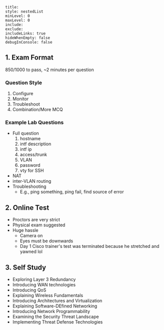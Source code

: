 ```table-of-contents
title: 
style: nestedList
minLevel: 0 
maxLevel: 0 
include: 
exclude: 
includeLinks: true
hideWhenEmpty: false 
debugInConsole: false 
```

## 1. Exam Format

850/1000 to pass, ~2 minutes per question

### Question Style

1. Configure
2. Monitor
3. Troubleshoot
4. Combination/More MCQ

### Example Lab Questions

- Full question
  1. hostname
  2. intf description
  3. intf ip
  4. access/trunk
  5. VLAN
  6. password
  7. vty for SSH
- NAT
- inter-VLAN routing
- Troubleshooting
  - E.g., ping something, ping fail, find source of error

## 2. Online Test

- Proctors are very strict
- Physical exam suggested
- Huge hassle
	- Camera on
	- Eyes must be downwards
	- Day 1 Cisco trainer's test was terminated because he stretched and yawned lol

## 3. Self Study

- Exploring Layer 3 Redundancy
- Introducing WAN technologies
- Introducing QoS
- Explaining Wireless Fundamentals
- Introducing Architectures and Virtualization
- Explaining Software-DEfined Networking
- Introducing Network Programmability
- Examining the Security Threat Landscape
- Implementing Threat Defense Technologies
